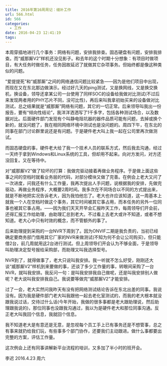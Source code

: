 ```yaml
---
title: 2016年第16周周记：缝补工作
url: 566.html
id: 566
categories:
  - 工作
date: 2016-04-23 12:41:19
tags:
---
```


本周穿插地进行几个事务：网络有问题，安排我排查。固态硬盘有问题，安排我排查。而“威那厮V2”样机还没见影子。和去年的这个时期十分想象：有项目时做项目，有大任务时做任务，任务因故延迟了就做其它杂项事务。但始终都是像这种类似的问题。 
<!-- more -->
“爱提提死”和“威那厮”之间的网络通信问题比较紧急——因为是他们项目中出现，而现在又在东北那边做演示。经过好几天的ping测试，又是换网线，又是换交换机，换设备，领导还拿某公司一台使用了同样SOC的设备给我做对比测试(不过后来发现两者用的PHY芯片不同，没可比性)，再后来叫我拿初始买来的设备做对比测试，总之结果就是“威那厮”网络有问题，其它的一切正常。后来领导叫我出一份报告，要有“倾向性结论”，我洋洋洒洒写了1千多字，包括各种测试场合，以及数据对比。后面硬件部门发现有个叫静电阻坑器的器件品质可能有问题，去掉或换个新的，就没问题了，我在相同网络环境中测试也是没问题的。周四下午，在东北的同事在部门讨论群里说还是有问题。于是硬件老大叫上我一起在公司里再次做测试。 

而固态硬盘的事，硬件老大给了我一个技术人员的联系方式，然后我去沟通，经过一天终于拿到Windows和Linux系统的工具，但却用不起来。向对方发问，对方还没回复。又在等待中。 

对“威那厮V2”做了较坏的打算：我做完驱动接着再做业务程序。于是做上面这些事之间的空档时就看业务层的代码，对部分模块又做了完善。在例会上老大又问了一次进度，问我还有什么工作量，我再次提出人手问题，说根据我的安排，先做完驱动，再做业务程序，大概要2周时间。我多次在不同场合以不同的方式提出来，就是不断地把实况告诉老大，因为我怕他忘了。老大也许应该知道，这一周基本上就我一个人在空档时做这个事务，其它时间被其它事占用，而本任务的另外一位同事也被其它事占用。——因为我们天天开早会汇报昨天工作，每周领导们开会前，还得汇报工作给助理，由助理汇总到老大。不过看上去老大或许不知道，或者不想知道。老大心中只有时效的概念，而不管额外的事了。 

后来助理提到采购的一台NVR下周到了。因为ONVIF二期是我负责的，当初已经确定要商务部门借用其它厂家的NVR来做测试(不知为何不会让公司购买)，但只能借2台，前几周就用这2台进行测试。但上周领导们开会认为不够全面，于是领导叫助理决定型号报给采购部，而助理又叫我选择型号。 

NVR到了，就得做事了，老大只说叫我安排。我一听就不怎么好受，刚刚还大谈“威那厮V2”样机到来要做的事，还谈了多少工作量的事，转眼间采购了一台NVR，就叫我安排。我反问一句：是叫我安排我自己做呢，还是叫我安排别人做呢？老大说叫我安排我自己。我说要等做完“威那厮V2”才能安排。 

过了一会，老大实然问我昨天有没有把网络测试结论告诉在东北出差的同事。我说没有。因为我是硬件部门老大叫我跟他一起去老化室测试的，而我的老大根本就没跟我说过话，交待过什么话(今年开始，我做的很多事都是老大跟助理说，然后助理跟我说的)，那位同事也没跟我沟通过，我以为是硬件老大和那位同事沟通。反正老大叫我回个信息，我就回个信息。 

我不知道老大是有意还是无意，是忽视每个员工手上已有事务还是不想管事，总之有事来就扔给我们玩，有些事多个部门协作，还要我们主动跟进。做什么事都要出完整的方案，评估工作量。 

这次例会上还有同事讲解新平台流程的培训，又多加了半小时的班开会。

李迟 2016.4.23 周六